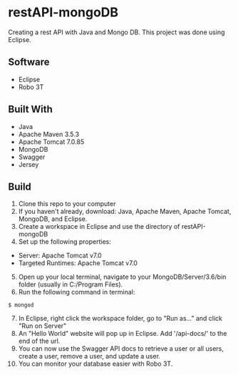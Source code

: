 # restAPI-mongoDB
Creating a rest API with Java and Mongo DB. This project was done using Eclipse.

## Software
* Eclipse
* Robo 3T

## Built With
* Java
* Apache Maven 3.5.3
* Apache Tomcat 7.0.85
* MongoDB
* Swagger
* Jersey

## Build
1. Clone this repo to your computer
2. If you haven't already, download: Java, Apache Maven, Apache Tomcat, MongoDB, and Eclipse. 
3. Create a workspace in Eclipse and use the directory of restAPI-mongoDB
4. Set up the following properties: 
* Server: Apache Tomcat v7.0
* Targeted Runtimes: Apache Tomcat v7.0
5. Open up your local terminal, navigate to your MongoDB/Server/3.6/bin folder (usually in C:/Program Files).
6. Run the following command in terminal:
```
$ mongod
```
7. In Eclipse, right click the workspace folder, go to "Run as..." and click "Run on Server"
8. An "Hello World" website will pop up in Eclipse. Add '/api-docs/' to the end of the url.
9. You can now use the Swagger API docs to retrieve a user or all users, create a user, remove a user, and update a user.
10. You can monitor your database easier with Robo 3T.
